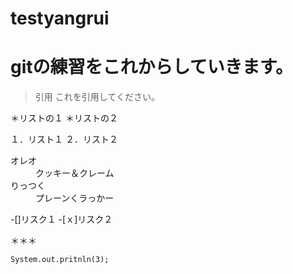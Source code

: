 # testyangrui
# gitの練習をこれからしていきます。

>引用
これを引用してください。

＊リストの１
＊リストの２

１．リスト１
２．リスト２

<dl>
<dt>オレオ</d>
<dd>クッキー＆クレーム</dd>
<dt>りっつく</d>
<dd>プレーンくラっかー</dd>
<dl>

-[]リスク１
-[ｘ]リスク２

＊＊＊

`System.out.pritnln(3);`
